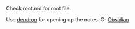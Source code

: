 Check root.md for root file. 


Use [dendron](https://www.dendron.so/) for opening up the notes. 
Or [Obsidian](https://obsidian.md/)
